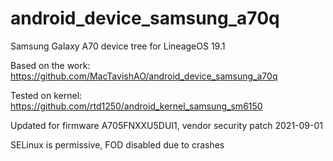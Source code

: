# android_device_samsung_a70q
Samsung Galaxy A70 device tree for LineageOS 19.1

Based on the work: https://github.com/MacTavishAO/android_device_samsung_a70q

Tested on kernel: https://github.com/rtd1250/android_kernel_samsung_sm6150

Updated for firmware A705FNXXU5DUI1, vendor security patch 2021-09-01

SELinux is permissive, FOD disabled due to crashes
